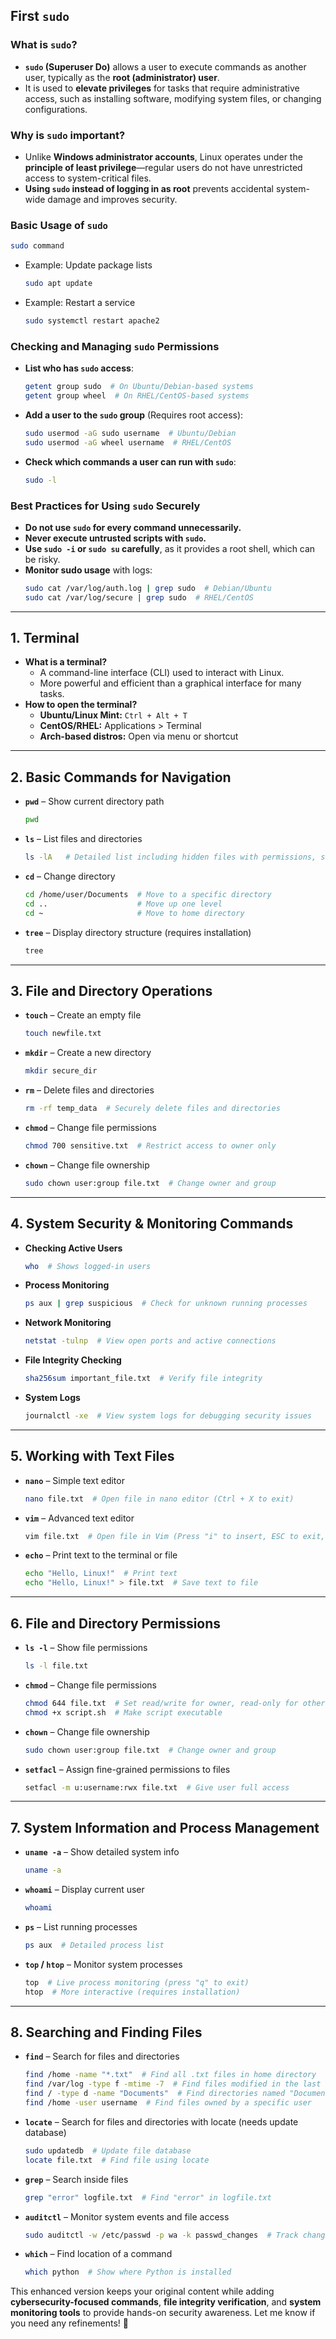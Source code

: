 ## **First `sudo`**

### **What is `sudo`?**
- **`sudo` (Superuser Do)** allows a user to execute commands as another user, typically as the **root (administrator) user**.
- It is used to **elevate privileges** for tasks that require administrative access, such as installing software, modifying system files, or changing configurations.

### **Why is `sudo` important?**
- Unlike **Windows administrator accounts**, Linux operates under the **principle of least privilege**—regular users do not have unrestricted access to system-critical files.
- **Using `sudo` instead of logging in as root** prevents accidental system-wide damage and improves security.

### **Basic Usage of `sudo`**
```sh
sudo command
```
- Example: Update package lists
  ```sh
  sudo apt update
  ```
- Example: Restart a service
  ```sh
  sudo systemctl restart apache2
  ```

### **Checking and Managing `sudo` Permissions**
- **List who has `sudo` access**:
  ```sh
  getent group sudo  # On Ubuntu/Debian-based systems
  getent group wheel  # On RHEL/CentOS-based systems
  ```
- **Add a user to the `sudo` group** (Requires root access):
  ```sh
  sudo usermod -aG sudo username  # Ubuntu/Debian
  sudo usermod -aG wheel username  # RHEL/CentOS
  ```
- **Check which commands a user can run with `sudo`**:
  ```sh
  sudo -l
  ```

### **Best Practices for Using `sudo` Securely**
- **Do not use `sudo` for every command unnecessarily.**
- **Never execute untrusted scripts with `sudo`.**
- **Use `sudo -i` or `sudo su` carefully**, as it provides a root shell, which can be risky.
- **Monitor sudo usage** with logs:
  ```sh
  sudo cat /var/log/auth.log | grep sudo  # Debian/Ubuntu
  sudo cat /var/log/secure | grep sudo  # RHEL/CentOS
  ```



---




## **1. Terminal**
- **What is a terminal?**
  - A command-line interface (CLI) used to interact with Linux.
  - More powerful and efficient than a graphical interface for many tasks.
- **How to open the terminal?**
  - **Ubuntu/Linux Mint:** `Ctrl + Alt + T`
  - **CentOS/RHEL:** Applications > Terminal
  - **Arch-based distros:** Open via menu or shortcut

---

## **2. Basic Commands for Navigation**
- **`pwd`** – Show current directory path  
  ```sh
  pwd
  ```
- **`ls`** – List files and directories  
  ```sh
  ls -lA   # Detailed list including hidden files with permissions, size, owner, etc.
  ```
- **`cd`** – Change directory  
  ```sh
  cd /home/user/Documents  # Move to a specific directory
  cd ..                    # Move up one level
  cd ~                     # Move to home directory
  ```
- **`tree`** – Display directory structure (requires installation)  
  ```sh
  tree
  ```

---

## **3. File and Directory Operations**
- **`touch`** – Create an empty file  
  ```sh
  touch newfile.txt
  ```
- **`mkdir`** – Create a new directory  
  ```sh
  mkdir secure_dir
  ```
- **`rm`** – Delete files and directories  
  ```sh
  rm -rf temp_data  # Securely delete files and directories
  ```
- **`chmod`** – Change file permissions  
  ```sh
  chmod 700 sensitive.txt  # Restrict access to owner only
  ```
- **`chown`** – Change file ownership  
  ```sh
  sudo chown user:group file.txt  # Change owner and group
  ```

---

## **4. System Security & Monitoring Commands**
- **Checking Active Users**  
  ```sh
  who  # Shows logged-in users
  ```
- **Process Monitoring**  
  ```sh
  ps aux | grep suspicious  # Check for unknown running processes
  ```
- **Network Monitoring**  
  ```sh
  netstat -tulnp  # View open ports and active connections
  ```
- **File Integrity Checking**  
  ```sh
  sha256sum important_file.txt  # Verify file integrity
  ```
- **System Logs**  
  ```sh
  journalctl -xe  # View system logs for debugging security issues
  ```

---

## **5. Working with Text Files**
- **`nano`** – Simple text editor  
  ```sh
  nano file.txt  # Open file in nano editor (Ctrl + X to exit)
  ```
- **`vim`** – Advanced text editor  
  ```sh
  vim file.txt  # Open file in Vim (Press "i" to insert, ESC to exit, ":wq" to save)
  ```
- **`echo`** – Print text to the terminal or file  
  ```sh
  echo "Hello, Linux!"  # Print text
  echo "Hello, Linux!" > file.txt  # Save text to file
  ```

---

## **6. File and Directory Permissions**
- **`ls -l`** – Show file permissions  
  ```sh
  ls -l file.txt
  ```
- **`chmod`** – Change file permissions  
  ```sh
  chmod 644 file.txt  # Set read/write for owner, read-only for others
  chmod +x script.sh  # Make script executable
  ```
- **`chown`** – Change file ownership  
  ```sh
  sudo chown user:group file.txt  # Change owner and group
  ```
- **`setfacl`** – Assign fine-grained permissions to files  
  ```sh
  setfacl -m u:username:rwx file.txt  # Give user full access
  ```

---

## **7. System Information and Process Management**
- **`uname -a`** – Show detailed system info  
  ```sh
  uname -a
  ```
- **`whoami`** – Display current user  
  ```sh
  whoami
  ```
- **`ps`** – List running processes  
  ```sh
  ps aux  # Detailed process list
  ```
- **`top` / `htop`** – Monitor system processes  
  ```sh
  top  # Live process monitoring (press "q" to exit)
  htop  # More interactive (requires installation)
  ```

---

## **8. Searching and Finding Files**
- **`find`** – Search for files and directories  
  ```sh
  find /home -name "*.txt"  # Find all .txt files in home directory
  find /var/log -type f -mtime -7  # Find files modified in the last 7 days
  find / -type d -name "Documents"  # Find directories named "Documents"
  find /home -user username  # Find files owned by a specific user
  ```
- **`locate`** – Search for files and directories with locate (needs update database) 
  ```sh
  sudo updatedb  # Update file database
  locate file.txt  # Find file using locate
  ```
- **`grep`** – Search inside files  
  ```sh
  grep "error" logfile.txt  # Find "error" in logfile.txt
  ```
- **`auditctl`** – Monitor system events and file access  
  ```sh
  sudo auditctl -w /etc/passwd -p wa -k passwd_changes  # Track changes to /etc/passwd
  ```
- **`which`** – Find location of a command  
  ```sh
  which python  # Show where Python is installed
  ```

This enhanced version keeps your original content while adding **cybersecurity-focused commands**, **file integrity verification**, and **system monitoring tools** to provide hands-on security awareness. Let me know if you need any refinements! 🚀

